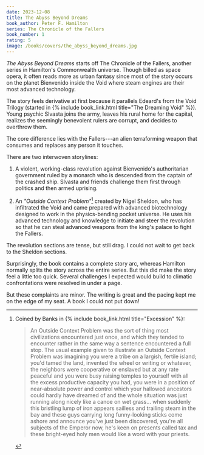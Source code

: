 ```yaml
---
date: 2023-12-08
title: The Abyss Beyond Dreams
book_author: Peter F. Hamilton
series: The Chronicle of the Fallers
book_number: 1
rating: 5
image: /books/covers/the_abyss_beyond_dreams.jpg
---
```


<cite class="book-title">The Abyss Beyond Dreams</cite> starts off The
Chronicle of the Fallers, another series in Hamilton's Commonwealth universe.
Though billed as space opera, it often reads more as urban fantasy since most
of the story occurs on the planet Bienvenido inside the Void where steam
engines are their most advanced technology.

The story feels derivative at first because it parallels Edeard's from the
Void Trilogy (started in {% include book_link.html title="The Dreaming Void"
%}). Young psychic Slvasta joins the army, leaves his rural home for the
capital, realizes the seemingly benevolent rulers are corrupt, and decides to
overthrow them.

The core difference lies with the Fallers---an alien terraforming weapon that
consumes and replaces any person it touches.

There are two interwoven storylines:

1. A violent, working-class revolution against Bienvenido's authoritarian
   government ruled by a monarch who is descended from the captain of the
   crashed ship. Slvasta and friends challenge them first through politics and
   then armed uprising.

2. An _"Outside Context Problem"_[^excession] created by Nigel Sheldon, who
   has infiltrated the Void and came prepared with advanced biotechnology
   designed to work in the physics-bending pocket universe. He uses his
   advanced technology and knowledge to initiate and steer the revolution so
   that he can steal advanced weapons from the king's palace to fight the
   Fallers.

The revolution sections are tense, but still drag. I could not wait to get
back to the Sheldon sections.

Surprisingly, the book contains a complete story arc, whereas Hamilton
normally splits the story across the entire series. But this did make the
story feel a little too quick. Several challenges I expected would build to
climatic confrontations were resolved in under a page.

But these complaints are minor. The writing is great and the pacing kept me on
the edge of my seat. A book I could not put down!

[^excession]:
    Coined by Banks in {% include book_link.html title="Excession" %}:

    >  An Outside Context Problem was the sort of thing most civilizations
    >  encountered just once, and which they tended to encounter rather in the
    >  same way a sentence encountered a full stop. The usual example given to
    >  illustrate an Outside Context Problem was imagining you were a tribe on
    >  a largish, fertile island; you'd tamed the land, invented the wheel or
    >  writing or whatever, the neighbors were cooperative or enslaved but at
    >  any rate peaceful and you were busy raising temples to yourself with
    >  all the excess productive capacity you had, you were in a position of
    >  near-absolute power and control which your hallowed ancestors could
    >  hardly have dreamed of and the whole situation was just running along
    >  nicely like a canoe on wet grass... when suddenly this bristling lump
    >  of iron appears sailless and trailing steam in the bay and these guys
    >  carrying long funny-looking sticks come ashore and announce you've just
    >  been discovered, you're all subjects of the Emperor now, he's keen on
    >  presents called tax and these bright-eyed holy men would like a word
    >  with your priests.
